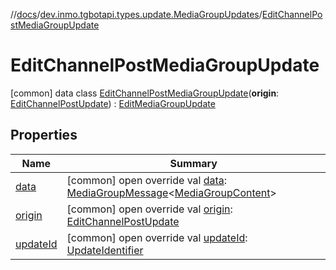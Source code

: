 //[docs](../../../index.md)/[dev.inmo.tgbotapi.types.update.MediaGroupUpdates](../index.md)/[EditChannelPostMediaGroupUpdate](index.md)



# EditChannelPostMediaGroupUpdate  
 [common] data class [EditChannelPostMediaGroupUpdate](index.md)(**origin**: [EditChannelPostUpdate](../../dev.inmo.tgbotapi.types.update/-edit-channel-post-update/index.md)) : [EditMediaGroupUpdate](../-edit-media-group-update/index.md)   


## Properties  
  
|  Name |  Summary | 
|---|---|
| <a name="dev.inmo.tgbotapi.types.update.MediaGroupUpdates/EditChannelPostMediaGroupUpdate/data/#/PointingToDeclaration/"></a>[data](data.md)| <a name="dev.inmo.tgbotapi.types.update.MediaGroupUpdates/EditChannelPostMediaGroupUpdate/data/#/PointingToDeclaration/"></a> [common] open override val [data](data.md): [MediaGroupMessage](../../dev.inmo.tgbotapi.types.message.abstracts/-media-group-message/index.md)<[MediaGroupContent](../../dev.inmo.tgbotapi.types.message.content.abstracts/-media-group-content/index.md)>   <br>|
| <a name="dev.inmo.tgbotapi.types.update.MediaGroupUpdates/EditChannelPostMediaGroupUpdate/origin/#/PointingToDeclaration/"></a>[origin](origin.md)| <a name="dev.inmo.tgbotapi.types.update.MediaGroupUpdates/EditChannelPostMediaGroupUpdate/origin/#/PointingToDeclaration/"></a> [common] open override val [origin](origin.md): [EditChannelPostUpdate](../../dev.inmo.tgbotapi.types.update/-edit-channel-post-update/index.md)   <br>|
| <a name="dev.inmo.tgbotapi.types.update.MediaGroupUpdates/EditChannelPostMediaGroupUpdate/updateId/#/PointingToDeclaration/"></a>[updateId](update-id.md)| <a name="dev.inmo.tgbotapi.types.update.MediaGroupUpdates/EditChannelPostMediaGroupUpdate/updateId/#/PointingToDeclaration/"></a> [common] open override val [updateId](update-id.md): [UpdateIdentifier](../../dev.inmo.tgbotapi.types/index.md#%5Bdev.inmo.tgbotapi.types%2FUpdateIdentifier%2F%2F%2FPointingToDeclaration%2F%5D%2FClasslikes%2F625018081)   <br>|


